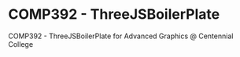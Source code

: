 # COMP392 - ThreeJSBoilerPlate

COMP392 - ThreeJSBoilerPlate for Advanced Graphics @ Centennial College
